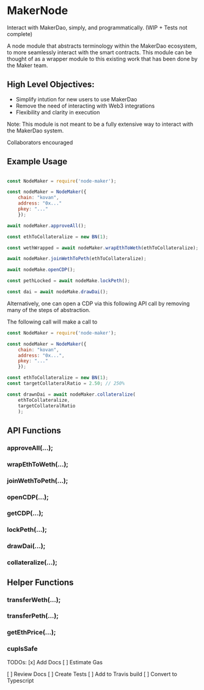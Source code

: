 
# MakerNode

Interact with MakerDao, simply, and programmatically. (WIP + Tests not complete)

A node module that abstracts terminology within the MakerDao ecosystem, to more seamlessly interact with the smart contracts. This module can be thought of as a wrapper module to this existing work that has been done by the Maker team.

## High Level Objectives:
* Simplify intution for new users to use MakerDao
* Remove the need of interacting with Web3 integrations
* Flexibility and clarity in execution

Note: This module is not meant to be a fully extensive way to interact with the MakerDao system.

Collaborators encouraged


## Example Usage



```javascript

const NodeMaker = require('node-maker');

const nodeMaker = NodeMaker({
	chain: "kovan",
	address: "0x..."
	pkey: "..."
	});

await nodeMaker.approveAll();

const ethToCollateralize = new BN(1);

const wethWrapped = await nodeMaker.wrapEthToWeth(ethToCollateralize);

await nodeMaker.joinWethToPeth(ethToCollateralize);

await nodeMake.openCDP();

const pethLocked = await nodeMake.lockPeth();

const dai = await nodeMake.drawDai();


```

Alternatively, one can open a CDP via this following API call by removing many of the steps of abstraction.

The following call will make a call to 


```javascript
const NodeMaker = require('node-maker');

const nodeMaker = NodeMaker({
	chain: "kovan",
	address: "0x...",
	pkey: "..."
	});

const ethToCollateralize = new BN(1);
const targetCollateralRatio = 2.50; // 250%

const drawnDai = await nodeMaker.collateralize(
	ethToCollateralize, 
	targetCollateralRatio
	);

```

## API Functions

### approveAll(...);
### wrapEthToWeth(...);
### joinWethToPeth(...);
### openCDP(...);
### getCDP(...);
### lockPeth(...);
### drawDai(...);
### collateralize(...);

## Helper Functions
### transferWeth(...);
### transferPeth(...);
### getEthPrice(...);
### cupIsSafe


TODOs:
 [x] Add Docs
 [ ] Estimate Gas
 
 [ ] Review Docs
 [ ] Create Tests
 [ ] Add to Travis build
 [ ] Convert to Typescript